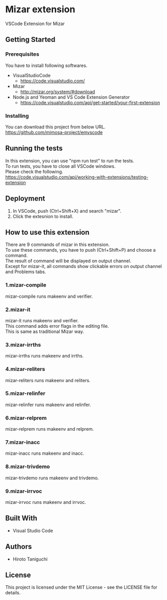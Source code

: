 # Mizar extension
VSCode Extension for Mizar
## Getting Started
### Prerequisites
You have to install following softwares.
* VisualStudioCode
    * https://code.visualstudio.com/
* Mizar
    * http://mizar.org/system/#download
* Node.js and Yeoman and VS Code Extension Generator
    * https://code.visualstudio.com/api/get-started/your-first-extension

### Installing
You can download this project from below URL.  
https://github.com/mimosa-project/emvscode  
## Running the tests
In this extension, you can use "npm run test" to run the tests.  
To run tests, you have to close all VSCode windows.  
Please check the following.  
https://code.visualstudio.com/api/working-with-extensions/testing-extension  
## Deployment
1. In VSCode, push (Ctrl+Shift+X) and search "mizar".  
2. Click the extesnion to install.  

## How to use this extension
There are 9 commands of mizar in this extension.  
To use these commands, you have to push (Ctrl+Shift+P) and choose a command.  
The result of command will be displayed on output channel.  
Except for mizar-it, all commands show clickable errors on output channel and Problems tabs.  
### 1.mizar-compile
mizar-compile runs makeenv and verifier.  
### 2.mizar-it
mizar-it runs makeenv and verifier.  
This command adds error flags in the editing file.  
This is same as traditional Mizar way.   
### 3.mizar-irrths
mizar-irrths runs makeenv and irrths.  
### 4.mizar-reliters
mizar-reliters runs makeenv and reliters.  
### 5.mizar-relinfer
mizar-relinfer runs makeenv and relinfer.  
### 6.mizar-relprem
mizar-relprem runs makeenv and relprem.  
### 7.mizar-inacc
mizar-inacc runs makeenv and inacc.  
### 8.mizar-trivdemo
mizar-trivdemo runs makeenv and trivdemo.  
### 9.mizar-irrvoc
mizar-irrvoc runs makeenv and irrvoc.  

## Built With
* Visual Studio Code  

## Authors
* Hiroto Taniguchi  

## License
This project is licensed under the MIT License - see the LICENSE file for details.  
